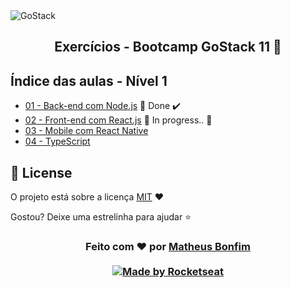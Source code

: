 <img alt="GoStack" src="https://storage.googleapis.com/golden-wind/bootcamp-gostack/header-desafios.png" />

<h2 align="center">
  Exercícios - Bootcamp GoStack 11 🚀
</h2>

## Índice das aulas - Nível 1

- [01 - Back-end com Node.js](https://github.com/matheusfbonfim/bootcamp-gostack11-exercicios/tree/master/nivel-1/backend-node) 🚀 Done :heavy_check_mark: 
- [02 - Front-end com React.js]() :construction: In progress.. :construction: 
- [03 - Mobile com React Native]()
- [04 - TypeScript]() 

## :memo: License

O projeto está sobre a licença [MIT](./LICENSE) ❤️ 

Gostou? Deixe uma estrelinha para ajudar ⭐

<!-- Mensagem final -->
<h3 align="center">
Feito com ❤️ por <a href="https://www.linkedin.com/in/matheus-bonfim-448667169/">Matheus Bonfim</a>
<br><br>
<a href="https://rocketseat.com.br">
  <img alt="Made by Rocketseat" src="https://img.shields.io/badge/made%20by-Rocketseat-%237519C1">
</a>
</h3>
</h3>
